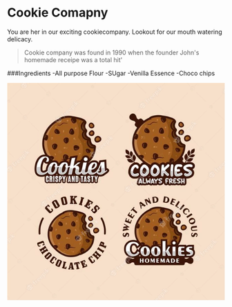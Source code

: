 # Cookie Comapny
You are her in our exciting cookiecompany. Lookout for our mouth watering delicacy.

> Cookie company was found in 1990 when the founder John's homemade receipe was a total hit'

###Ingredients 
-All purpose Flour
-SUgar
-Venilla Essence
-Choco chips


![cookie](cookie.png)